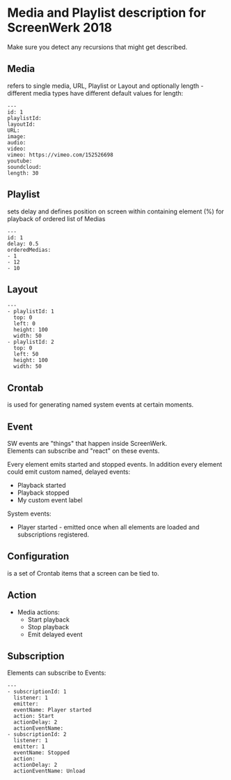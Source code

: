 # Media and Playlist description for ScreenWerk 2018

Make sure you detect any recursions that might get described.

## Media
refers to single media, URL, Playlist or Layout and optionally length - different media types have different default values for length:

    ---
    id: 1
    playlistId:
    layoutId:
    URL:
    image: 
    audio: 
    video: 
    vimeo: https://vimeo.com/152526698
    youtube: 
    soundcloud:
    length: 30

## Playlist
sets delay and defines position on screen within containing element (%) for playback of ordered list of Medias

    ---
    id: 1
    delay: 0.5
    orderedMedias:
    - 1
    - 12
    - 10
  
## Layout
    ---
    - playlistId: 1
      top: 0
      left: 0
      height: 100
      width: 50
    - playlistId: 2
      top: 0
      left: 50
      height: 100
      width: 50

## Crontab
is used for generating named system events at certain moments.

## Event
SW events are "things" that happen inside ScreenWerk.  
Elements can subscribe and "react" on these events.

Every element emits started and stopped events.
In addition every element could emit custom named, delayed events:

- <Id> Playback started
- <Id> Playback stopped
- <Id> My custom event label

System events:

- Player started - emitted once when all elements are loaded and subscriptions registered.

## Configuration
is a set of Crontab items that a screen can be tied to.

## Action

- Media actions:
  - Start playback
  - Stop playback
  - Emit delayed event

## Subscription

Elements can subscribe to Events:

    ---
    - subscriptionId: 1
      listener: 1
      emitter:
      eventName: Player started
      action: Start
      actionDelay: 2
      actionEventName:
    - subscriptionId: 2
      listener: 1
      emitter: 1
      eventName: Stopped
      action:
      actionDelay: 2
      actionEventName: Unload
